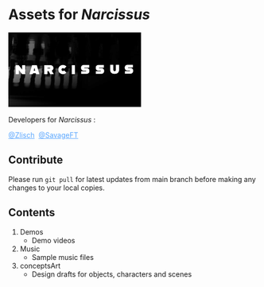 # Assets for *Narcissus*

<img src="./conceptsArt/6-29/gitCover.jpg" style="pointer-events:none;max-height:150px;">

Developers for *Narcissus* : 

<a href="https://github.com/Zlisch" style="color:rgb(88, 166, 255);">@Zlisch</a>&nbsp;&nbsp;<a href="https://github.com/SavageFT" style="color:rgb(88, 166, 255);">@SavageFT</a>

## Contribute

Please run `git pull` for latest updates from main branch before making any changes to your local copies.

## Contents

1. Demos
   - Demo videos
2. Music
   - Sample music files
3. conceptsArt
   - Design drafts for objects, characters and scenes


